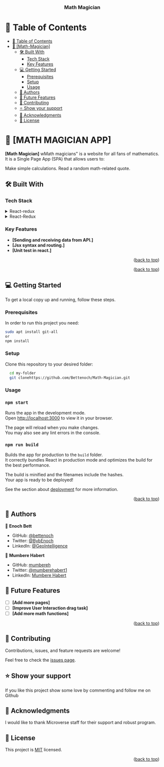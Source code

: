 <a name="readme-top"></a>

<div align="center">

  <h3><b>Math Magician</b></h3>

</div>

<!-- TABLE OF CONTENTS -->

# 📗 Table of Contents

- [📗 Table of Contents](#-table-of-contents)
- [📖 \[Math-Magician\] ](#-MATH-CALCULATOR-)
  - [🛠 Built With ](#-built-with-)
    - [Tech Stack ](#tech-stack-)
    - [Key Features ](#key-features-)
  - [💻 Getting Started ](#-getting-started-)
    - [Prerequisites](#prerequisites)
    - [Setup](#setup)
    - [Usage](#usage)
  - [👥 Authors ](#-authors-)
  - [🔭 Future Features ](#-future-features-)
  - [🤝 Contributing ](#-contributing-)
  - [⭐️ Show your support ](#️-show-your-support-)
  - [🙏 Acknowledgments ](#-acknowledgments-)
  - [📝 License ](#-license-)

<!-- PROJECT DESCRIPTION -->

# 📖 [MATH MAGICIAN APP] <a name="about-project"></a>

**[Math Magician]** wMath magicians" is a website for all fans of mathematics. It is a Single Page App (SPA) that allows users to:

Make simple calculations.
Read a random math-related quote.
## 🛠 Built With <a name="built-with"></a>

### Tech Stack <a name="tech-stack"></a>

<details>
  <summary>React-redux</summary>
  <ul>
    <li><a href="https://react.dev/">React</a></li>
  </ul>
</details>

<details>
  <summary>React-Redux</summary>
  <ul>
    <li><a href="https://react-redux.js.org/">JavaScript</a></li>
  </ul>
</details>

<!-- Features -->

### Key Features <a name="key-features"></a>

- **[Sending and receiving data from API.]**
- **[Jsx syntax and routing.]**
- **[Unit test in react.]**

<p align="right">(<a href="#readme-top">back to top</a>)</p>

<p align="right">(<a href="#readme-top">back to top</a>)</p>

<!-- GETTING STARTED -->

## 💻 Getting Started <a name="getting-started"></a>

To get a local copy up and running, follow these steps.

### Prerequisites

In order to run this project you need:

```sh
sudo apt install git-all
or
npm install
```

### Setup

Clone this repository to your desired folder:

```sh
  cd my-folder
  git clonehttps://github.com/Bettenoch/Math-Magician.git
```

### Usage

### `npm start`

Runs the app in the development mode.\
Open [http://localhost:3000](http://localhost:3000) to view it in your browser.

The page will reload when you make changes.\
You may also see any lint errors in the console.

### `npm run build`

Builds the app for production to the `build` folder.\
It correctly bundles React in production mode and optimizes the build for the best performance.

The build is minified and the filenames include the hashes.\
Your app is ready to be deployed!

See the section about [deployment](https://facebook.github.io/create-react-app/docs/deployment) for more information.

<p align="right">(<a href="#readme-top">back to top</a>)</p>

<!-- AUTHORS -->

## 👥 Authors <a name="authors"></a>



👤 **Enoch Bett**

- GitHub: [@bettenoch](https://github.com/Bettenoch)
- Twitter: [@BybEnoch](https://twitter.com/BybEnoch)
- LinkedIn: [@GeoIntelligence](https://www.linkedin.com/in/bett-kipngeno-enock-8b5153214/)

👤 **Mumbere Habert**
- GitHub: [mumbereh](https://github.com/mumbereh)
- Twitter: [@mumberehabert1](https://twitter.com/mumberehabert1)
- LinkedIn: [Mumbere Habert](https://www.linkedin.com/in/mumbere-habert-33898a255/)
<!-- FUTURE FEATURES -->

## 🔭 Future Features <a name="future-features"></a>

- [ ] **[Add more pages]**
- [ ] **[Improve User Interaction drag task]**
- [ ] **[Add more math functions]**

<p align="right">(<a href="#readme-top">back to top</a>)</p>

<!-- CONTRIBUTING -->

## 🤝 Contributing <a name="contributing"></a>

Contributions, issues, and feature requests are welcome!

Feel free to check the [issues page](https://github.com/Bettenoch/Math-Magician/issues).

<!-- SUPPORT -->

## ⭐️ Show your support <a name="support"></a>


If you like this project show some love by commenting and follow me on Github

<!-- ACKNOWLEDGEMENTS -->

## 🙏 Acknowledgments <a name="acknowledgements"></a>


I would like to thank Microverse staff for their support and robust program.

<!-- LICENSE -->

## 📝 License <a name="license"></a>

This project is [MIT](https://github.com/Bettenoch/Math-Magician/blob/dev/LICENSE) licensed.

<p align="right">(<a href="#readme-top">back to top</a>)</p>


<a name="readme-top"></a>



